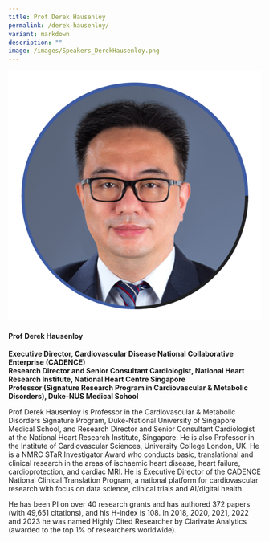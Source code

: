 ```yaml
---
title: Prof Derek Hausenloy
permalink: /derek-hausenloy/
variant: markdown
description: ""
image: /images/Speakers_DerekHausenloy.png
---
```

<div class="row">
<div class="col is-3">
<img src="/images/Speakers_DerekHausenloy.png">
</div>
<div class="col is-9 speaker-details">
	<h4><b>Prof Derek Hausenloy</b></h4>
<b>Executive Director, Cardiovascular Disease National Collaborative Enterprise (CADENCE)<br>
Research Director and Senior Consultant Cardiologist, National Heart Research Institute, National Heart Centre Singapore<br>
Professor (Signature Research Program in Cardiovascular &amp; Metabolic Disorders), Duke-NUS Medical School</b>
	
<p>Prof Derek Hausenloy is Professor in the Cardiovascular &amp; Metabolic Disorders Signature Program, Duke-National University of Singapore Medical School, and Research Director and Senior Consultant Cardiologist at the National Heart Research Institute, Singapore. He is also Professor in the Institute of Cardiovascular Sciences, University College London, UK. He is a NMRC STaR Investigator Award who conducts basic, translational and clinical research in the areas of ischaemic heart disease, heart failure, cardioprotection, and cardiac MRI. He is Executive Director of the CADENCE National Clinical Translation Program, a national platform for cardiovascular research with focus on data science, clinical trials and AI/digital health.</p>

<p>He has been PI on over 40 research grants and has authored 372 papers (with 49,651 citations), and his H-index is 108. In 2018, 2020, 2021, 2022 and 2023 he was named Highly Cited Researcher by Clarivate Analytics (awarded to the top 1% of researchers worldwide).
</p>
</div>
</div>